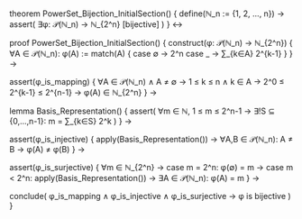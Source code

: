 theorem PowerSet_Bijection_InitialSection() {
  define(ℕ_n := {1, 2, ..., n}) →
  assert(
    ∃φ: 𝒫(ℕ_n) → ℕ_{2^n} [bijective]
  )
} ↔

proof PowerSet_Bijection_InitialSection() {
  construct(φ: 𝒫(ℕ_n) → ℕ_{2^n}) {
    ∀A ∈ 𝒫(ℕ_n):
    φ(A) := match(A) {
      case ∅ → 2^n
      case _ → ∑_{k∈A} 2^{k-1}
    }
  } →
  
  assert(φ_is_mapping) {
    ∀A ∈ 𝒫(ℕ_n) ∧ A ≠ ∅ →
    1 ≤ k ≤ n ∧ k ∈ A →
    2^0 ≤ 2^{k-1} ≤ 2^{n-1} →
    φ(A) ∈ ℕ_{2^n}
  } →

  lemma Basis_Representation() {
    assert(
      ∀m ∈ ℕ, 1 ≤ m ≤ 2^n-1 →
      ∃!S ⊆ {0,...,n-1}: m = ∑_{k∈S} 2^k
    )
  } →

  assert(φ_is_injective) {
    apply(Basis_Representation()) →
    ∀A,B ∈ 𝒫(ℕ_n): A ≠ B → φ(A) ≠ φ(B)
  } →

  assert(φ_is_surjective) {
    ∀m ∈ ℕ_{2^n} →
    case m = 2^n: φ(∅) = m →
    case m < 2^n: apply(Basis_Representation()) →
    ∃A ∈ 𝒫(ℕ_n): φ(A) = m
  } →

  conclude(
    φ_is_mapping ∧ φ_is_injective ∧ φ_is_surjective →
    φ is bijective
  )
}